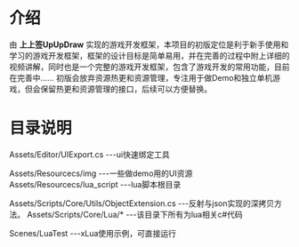 # 介绍
由 **上上签UpUpDraw** 实现的游戏开发框架，本项目的初版定位是利于新手使用和学习的游戏开发框架，框架的设计目标是简单易用，并在完善的过程中附上详细的视频讲解，同时也是一个完整的游戏开发框架，包含了游戏开发的常用功能，目前在完善中......
初版会放弃资源热更和资源管理，专注用于做Demo和独立单机游戏，但会保留热更和资源管理的接口，后续可以方便替换。

# 目录说明
Assets/Editor/UIExport.cs  ---ui快速绑定工具

Assets/Resourcecs/img  ---一些做demo用的UI资源
Assets/Resourcecs/lua_script  ---lua脚本根目录

Assets/Scripts/Core/Utils/ObjectExtension.cs  ---反射与json实现的深拷贝方法。
Assets/Scripts/Core/Lua/*  ---该目录下所有为lua相关c#代码

Scenes/LuaTest  ---xLua使用示例，可直接运行